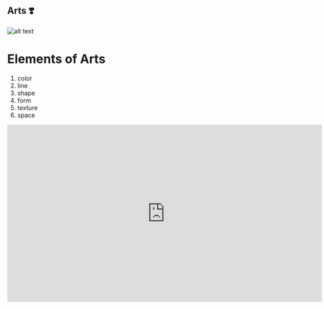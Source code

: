 ## Arts ❣️
![alt text](https://user-images.githubusercontent.com/118245652/202329940-941692a2-43a5-4333-86b3-7a7622bf44c4.png)
# Elements of Arts
1. color 
2. line
3. shape
4. form
5. texture
6. space





<iframe width="727" height="409" src="https://www.youtube.com/embed/nbXLcUkae9k" title="Elements of Art" frameborder="0" allow="accelerometer; autoplay; clipboard-write; encrypted-media; gyroscope; picture-in-picture" allowfullscreen></iframe>






